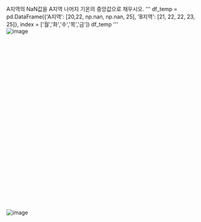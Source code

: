 A지역의 NaN값을 A지역 나머지 기온의 중앙값으로 채우시오. 
'''
df_temp = pd.DataFrame({'A지역': [20,22, np.nan, np.nan, 25], 
'B지역': [21, 22, 22, 23, 25]}, 
index = ['월','화','수','목','금']) 
df_temp
'''<br>
![image](https://github.com/user-attachments/assets/448078e4-6333-4924-b34f-e424a9f03354)

<br><br><br><br><br><br><br><br><br><br><br><br><br><br><br><br><br><br><br><br><br><br><br><br><br><br>
![image](https://github.com/user-attachments/assets/6000805b-9f40-468b-8d9d-e5f3619cdd03)

